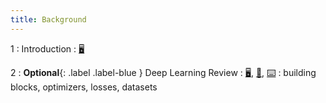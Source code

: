 ```yaml
---
title: Background
---
```


1
: Introduction
    : [🖥️](https://docs.google.com/presentation/d/1vP4s1oxomdg3uU5PiV5EnSaiA6kSNcMxtI3L9wRhubQ/edit?usp=sharing)

2
: **Optional**{: .label .label-blue } Deep Learning Review
  : [🖥️](https://docs.google.com/presentation/d/1u9LLRKveYo9N4oSmZhzT1LOP9WfTwpcnmyHBqAA6Cxw/edit#slide=id.g60c1429d79_0_0), [📝](https://drive.google.com/file/d/1pGSXbv68aHJ-ThLUZzH4D2tzPNaFhVqF/view?usp=sharing), [⌨️](https://drive.google.com/file/d/1rEDkQYi4e26Z-X4A6Zi6qGgYayzJOXeX/view?copy)
: building blocks, optimizers, losses, datasets
